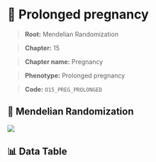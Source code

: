 # 🧪 Prolonged pregnancy

> **Root:** Mendelian Randomization

> **Chapter:** 15  

> **Chapter name:** Pregnancy

> **Phenotype:** Prolonged pregnancy  

> **Code:** `O15_PREG_PROLONGED`

## 🧬 Mendelian Randomization  

<img src="/MR/Figures/Forward/O15_PREG_PROLONGED.png"/>

## 📊 Data Table

<CsvTableMRF src="/MR_Data/Forward/O15_PREG_PROLONGED.csv"/>
